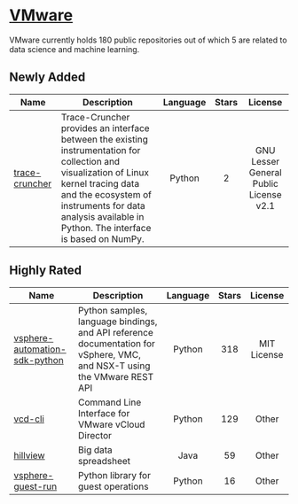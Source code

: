 # [VMware](https://github.com/vmware)

VMware currently holds 180 public repositories out of which 5 are related to data science and machine learning.

 ## Newly Added

| Name | Description | Language | Stars | License |
| ---- | ----------- | :--------: | :-----: | :-------: |
| [trace-cruncher](https://github.com/vmware/trace-cruncher) | Trace-Cruncher provides an interface between the existing instrumentation for collection and visualization of Linux kernel tracing data and the ecosystem of instruments for data analysis available in Python. The interface is based on NumPy. | Python | 2 | GNU Lesser General Public License v2.1 |

## Highly Rated

| Name | Description | Language | Stars | License |
| ---- | ----------- | :--------: | :-----: | :-------: |
 | [vsphere-automation-sdk-python](https://github.com/vmware/vsphere-automation-sdk-python) | Python samples, language bindings, and API reference documentation for vSphere, VMC, and NSX-T using the VMware REST API | Python | 318 | MIT License |
| [vcd-cli](https://github.com/vmware/vcd-cli) | Command Line Interface for VMware vCloud Director | Python | 129 | Other |
| [hillview](https://github.com/vmware/hillview) | Big data spreadsheet | Java | 59 | Other |
| [vsphere-guest-run](https://github.com/vmware/vsphere-guest-run) | Python library for guest operations | Python | 16 | Other |
